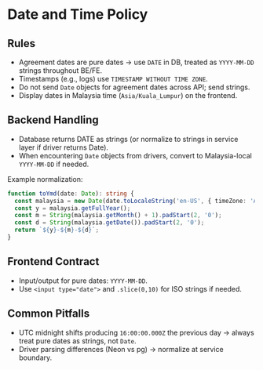 # Date and Time Policy

## Rules
- Agreement dates are pure dates → use `DATE` in DB, treated as `YYYY-MM-DD` strings throughout BE/FE.
- Timestamps (e.g., logs) use `TIMESTAMP WITHOUT TIME ZONE`.
- Do not send `Date` objects for agreement dates across API; send strings.
- Display dates in Malaysia time (`Asia/Kuala_Lumpur`) on the frontend.

## Backend Handling
- Database returns DATE as strings (or normalize to strings in service layer if driver returns Date).
- When encountering `Date` objects from drivers, convert to Malaysia-local `YYYY-MM-DD` if needed.

Example normalization:
```ts
function toYmd(date: Date): string {
  const malaysia = new Date(date.toLocaleString('en-US', { timeZone: 'Asia/Kuala_Lumpur' }));
  const y = malaysia.getFullYear();
  const m = String(malaysia.getMonth() + 1).padStart(2, '0');
  const d = String(malaysia.getDate()).padStart(2, '0');
  return `${y}-${m}-${d}`;
}
```

## Frontend Contract
- Input/output for pure dates: `YYYY-MM-DD`.
- Use `<input type="date">` and `.slice(0,10)` for ISO strings if needed.

## Common Pitfalls
- UTC midnight shifts producing `16:00:00.000Z` the previous day → always treat pure dates as strings, not `Date`.
- Driver parsing differences (Neon vs pg) → normalize at service boundary.

